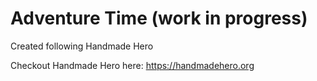 # Adventure Time (work in progress)
Created following Handmade Hero

Checkout Handmade Hero here: https://handmadehero.org
